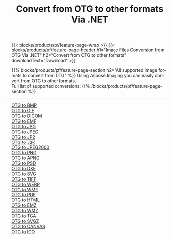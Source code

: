 ﻿---
title: Convert from OTG to other formats Via .NET 
weight: 3920
url: /net/conversion/from/otg 
lang: en
langdirlevel: 2
locales: zh-hans,ja,it,ru,de,es,fr,nl,id,lt,pl,pt,vi,tr,ko,zh-hant,ar,hi,th,sv,cs,uk,he
description: Using Aspose.Imaging you can easily convert from OTG to other formats
---

{{< blocks/products/pf/feature-page-wrap >}}
{{< blocks/products/pf/feature-page-header h1="Image Files Conversion from OTG Via .NET" h2="Convert from OTG to other formats" downloadText="Download" >}}


{{% blocks/products/pf/feature-page-section  h2="All supported image formats to convert from OTG" %}}
Using Aspose.Imaging you can easily convert from OTG to other formats.
<br/>
Full list of supported conversions:
{{% /blocks/products/pf/feature-page-section %}}
<div class="container-fluid productfamilypage bg-gray">
    <div class="convertypes bg-gray agp-content section">
        <div class="container">
		<hr style="margin-left:-20px;"/>
		<div class="row other-converters">
		    <div class='col-md-2 other-converter remove-lp remove-rp'><a href="/imaging/net/conversion/otg-to-bmp" >OTG to BMP</a></div><div class='col-md-2 other-converter remove-lp remove-rp'><a href="/imaging/net/conversion/otg-to-gif" >OTG to GIF</a></div><div class='col-md-2 other-converter remove-lp remove-rp'><a href="/imaging/net/conversion/otg-to-dicom" >OTG to DICOM</a></div><div class='col-md-2 other-converter remove-lp remove-rp'><a href="/imaging/net/conversion/otg-to-emf" >OTG to EMF</a></div><div class='col-md-2 other-converter remove-lp remove-rp'><a href="/imaging/net/conversion/otg-to-jpg" >OTG to JPG</a></div><div class='col-md-2 other-converter remove-lp remove-rp'><a href="/imaging/net/conversion/otg-to-jpeg" >OTG to JPEG</a></div><div class='col-md-2 other-converter remove-lp remove-rp'><a href="/imaging/net/conversion/otg-to-jp2" >OTG to JP2</a></div><div class='col-md-2 other-converter remove-lp remove-rp'><a href="/imaging/net/conversion/otg-to-j2k" >OTG to J2K</a></div><div class='col-md-2 other-converter remove-lp remove-rp'><a href="/imaging/net/conversion/otg-to-jpeg2000" >OTG to JPEG2000</a></div><div class='col-md-2 other-converter remove-lp remove-rp'><a href="/imaging/net/conversion/otg-to-png" >OTG to PNG</a></div><div class='col-md-2 other-converter remove-lp remove-rp'><a href="/imaging/net/conversion/otg-to-apng" >OTG to APNG</a></div><div class='col-md-2 other-converter remove-lp remove-rp'><a href="/imaging/net/conversion/otg-to-psd" >OTG to PSD</a></div><div class='col-md-2 other-converter remove-lp remove-rp'><a href="/imaging/net/conversion/otg-to-dxf" >OTG to DXF</a></div><div class='col-md-2 other-converter remove-lp remove-rp'><a href="/imaging/net/conversion/otg-to-svg" >OTG to SVG</a></div><div class='col-md-2 other-converter remove-lp remove-rp'><a href="/imaging/net/conversion/otg-to-tiff" >OTG to TIFF</a></div><div class='col-md-2 other-converter remove-lp remove-rp'><a href="/imaging/net/conversion/otg-to-webp" >OTG to WEBP</a></div><div class='col-md-2 other-converter remove-lp remove-rp'><a href="/imaging/net/conversion/otg-to-wmf" >OTG to WMF</a></div><div class='col-md-2 other-converter remove-lp remove-rp'><a href="/imaging/net/conversion/otg-to-pdf" >OTG to PDF</a></div><div class='col-md-2 other-converter remove-lp remove-rp'><a href="/imaging/net/conversion/otg-to-html" >OTG to HTML</a></div><div class='col-md-2 other-converter remove-lp remove-rp'><a href="/imaging/net/conversion/otg-to-emz" >OTG to EMZ</a></div><div class='col-md-2 other-converter remove-lp remove-rp'><a href="/imaging/net/conversion/otg-to-wmz" >OTG to WMZ</a></div><div class='col-md-2 other-converter remove-lp remove-rp'><a href="/imaging/net/conversion/otg-to-tga" >OTG to TGA</a></div><div class='col-md-2 other-converter remove-lp remove-rp'><a href="/imaging/net/conversion/otg-to-svgz" >OTG to SVGZ</a></div><div class='col-md-2 other-converter remove-lp remove-rp'><a href="/imaging/net/conversion/otg-to-canvas" >OTG to CANVAS</a></div><div class='col-md-2 other-converter remove-lp remove-rp'><a href="/imaging/net/conversion/otg-to-ico" >OTG to ICO</a></div>
                </div>
        </div>
    </div>
</div>
<br/>

